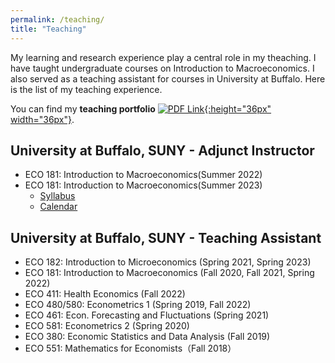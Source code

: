 ```yaml
---
permalink: /teaching/
title: "Teaching"
---
```


 My learning and research experience play a central role in my theaching. I have taught undergraduate courses on Introduction to Macroeconomics. I also served as a teaching assistant for courses in University at Buffalo. Here is the list of my teaching experience. 

 You can find my **teaching portfolio** [![PDF Link](/yushangw/images/research/pdf.jpeg){:height="36px" width="36px"}](/yushangw/files/pdf/teaching/TeachingPortfolio_YushangWei.pdf).

## University at Buffalo, SUNY - Adjunct Instructor
- ECO 181: Introduction to Macroeconomics(Summer 2022)
- ECO 181: Introduction to Macroeconomics(Summer 2023)
    - [Syllabus](/yushangw/files/pdf/teaching/Syllabus_ECO_181_Summer_2023.pdf) 
    - [Calendar](/yushangw/files/pdf/teaching-materials/ECO_181_2023_Summer_Calendar.pdf)

## University at Buffalo, SUNY - Teaching Assistant
- ECO 182: Introduction to Microeconomics (Spring 2021, Spring 2023)
- ECO 181: Introduction to Macroeconomics (Fall 2020, Fall 2021, Spring 2022)
- ECO 411: Health Economics (Fall 2022)
- ECO 480/580: Econometrics 1 (Spring 2019, Fall 2022)
- ECO 461: Econ. Forecasting and Fluctuations  (Spring 2021)
- ECO 581: Econometrics 2 (Spring 2020)
- ECO 380: Economic Statistics and Data Analysis (Fall 2019)
- ECO 551: Mathematics for Economists（Fall 2018）